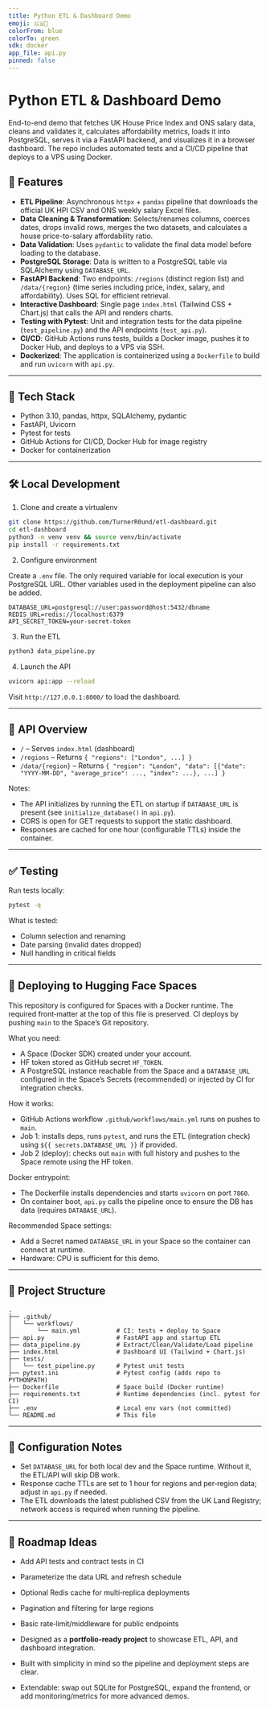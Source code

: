 ```yaml
---
title: Python ETL & Dashboard Demo
emoji: 🇬🇧🏡
colorFrom: blue
colorTo: green
sdk: docker
app_file: api.py
pinned: false
---
```


# Python ETL & Dashboard Demo

End-to-end demo that fetches UK House Price Index and ONS salary data, cleans and validates it, calculates affordability metrics, loads it into PostgreSQL, serves it via a FastAPI backend, and visualizes it in a browser dashboard. The repo includes automated tests and a CI/CD pipeline that deploys to a VPS using Docker.

## 🚀 Features

- **ETL Pipeline**: Asynchronous `httpx` + `pandas` pipeline that downloads the official UK HPI CSV and ONS weekly salary Excel files.
- **Data Cleaning & Transformation**: Selects/renames columns, coerces dates, drops invalid rows, merges the two datasets, and calculates a house price-to-salary affordability ratio.
- **Data Validation**: Uses `pydantic` to validate the final data model before loading to the database.
- **PostgreSQL Storage**: Data is written to a PostgreSQL table via SQLAlchemy using `DATABASE_URL`.
- **FastAPI Backend**: Two endpoints: `/regions` (distinct region list) and `/data/{region}` (time series including price, index, salary, and affordability). Uses SQL for efficient retrieval.
- **Interactive Dashboard**: Single page `index.html` (Tailwind CSS + Chart.js) that calls the API and renders charts.
- **Testing with Pytest**: Unit and integration tests for the data pipeline (`test_pipeline.py`) and the API endpoints (`test_api.py`).
- **CI/CD**: GitHub Actions runs tests, builds a Docker image, pushes it to Docker Hub, and deploys to a VPS via SSH.
- **Dockerized**: The application is containerized using a `Dockerfile` to build and run `uvicorn` with `api.py`.

---

## 🧰 Tech Stack

- Python 3.10, pandas, httpx, SQLAlchemy, pydantic
- FastAPI, Uvicorn
- Pytest for tests
- GitHub Actions for CI/CD, Docker Hub for image registry
- Docker for containerization

---

## 🛠 Local Development

1) Clone and create a virtualenv

```bash
git clone https://github.com/TurnerR0und/etl-dashboard.git
cd etl-dashboard
python3 -m venv venv && source venv/bin/activate
pip install -r requirements.txt
```

2) Configure environment

Create a `.env` file. The only required variable for local execution is your PostgreSQL URL. Other variables used in the deployment pipeline can also be added.

```env
DATABASE_URL=postgresql://user:password@host:5432/dbname
REDIS_URL=redis://localhost:6379
API_SECRET_TOKEN=your-secret-token
```

3) Run the ETL

```bash
python3 data_pipeline.py
```

4) Launch the API

```bash
uvicorn api:app --reload
```

Visit `http://127.0.0.1:8000/` to load the dashboard.

---

## 📡 API Overview

- `/` – Serves `index.html` (dashboard)
- `/regions` – Returns `{ "regions": ["London", ...] }`
- `/data/{region}` – Returns `{ "region": "London", "data": [{"date": "YYYY-MM-DD", "average_price": ..., "index": ...}, ...] }`

Notes:
- The API initializes by running the ETL on startup if `DATABASE_URL` is present (see `initialize_database()` in `api.py`).
- CORS is open for GET requests to support the static dashboard.
- Responses are cached for one hour (configurable TTLs) inside the container.

---

## ✅ Testing

Run tests locally:

```bash
pytest -q
```

What is tested:
- Column selection and renaming
- Date parsing (invalid dates dropped)
- Null handling in critical fields

---

## 🚀 Deploying to Hugging Face Spaces

This repository is configured for Spaces with a Docker runtime. The required front‑matter at the top of this file is preserved. CI deploys by pushing `main` to the Space’s Git repository.

What you need:
- A Space (Docker SDK) created under your account.
- HF token stored as GitHub secret `HF_TOKEN`.
- A PostgreSQL instance reachable from the Space and a `DATABASE_URL` configured in the Space’s Secrets (recommended) or injected by CI for integration checks.

How it works:
- GitHub Actions workflow `.github/workflows/main.yml` runs on pushes to `main`.
- Job 1: installs deps, runs `pytest`, and runs the ETL (integration check) using `${{ secrets.DATABASE_URL }}` if provided.
- Job 2 (deploy): checks out `main` with full history and pushes to the Space remote using the HF token.

Docker entrypoint:
- The Dockerfile installs dependencies and starts `uvicorn` on port `7860`.
- On container boot, `api.py` calls the pipeline once to ensure the DB has data (requires `DATABASE_URL`).

Recommended Space settings:
- Add a Secret named `DATABASE_URL` in your Space so the container can connect at runtime.
- Hardware: CPU is sufficient for this demo.

---

## 📂 Project Structure

```
.
├── .github/
│   └── workflows/
│       └── main.yml          # CI: tests + deploy to Space
├── api.py                    # FastAPI app and startup ETL
├── data_pipeline.py          # Extract/Clean/Validate/Load pipeline
├── index.html                # Dashboard UI (Tailwind + Chart.js)
├── tests/
│   └── test_pipeline.py      # Pytest unit tests
├── pytest.ini                # Pytest config (adds repo to PYTHONPATH)
├── Dockerfile                # Space build (Docker runtime)
├── requirements.txt          # Runtime dependencies (incl. pytest for CI)
├── .env                      # Local env vars (not committed)
└── README.md                 # This file
```

---

## 🔧 Configuration Notes

- Set `DATABASE_URL` for both local dev and the Space runtime. Without it, the ETL/API will skip DB work.
- Response cache TTLs are set to 1 hour for regions and per‑region data; adjust in `api.py` if needed.
- The ETL downloads the latest published CSV from the UK Land Registry; network access is required when running the pipeline.

---

## 📌 Roadmap Ideas

- Add API tests and contract tests in CI
- Parameterize the data URL and refresh schedule
- Optional Redis cache for multi‑replica deployments
- Pagination and filtering for large regions
- Basic rate‑limit/middleware for public endpoints

- Designed as a **portfolio-ready project** to showcase ETL, API, and dashboard integration.  
- Built with simplicity in mind so the pipeline and deployment steps are clear.  
- Extendable: swap out SQLite for PostgreSQL, expand the frontend, or add monitoring/metrics for more advanced demos.
